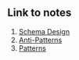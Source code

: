 ## Link to notes
1. [Schema Design](https://github.com/jiaaren/mongodb_notes/blob/master/references/mongo_schema_design.md)
2. [Anti-Patterns](https://github.com/jiaaren/mongodb_notes/blob/master/references/mongo_anti_patterns.md)
3. [Patterns](https://www.mongodb.com/blog/post/building-with-patterns-a-summary)
